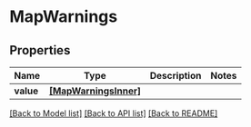 # MapWarnings


## Properties
Name | Type | Description | Notes
------------ | ------------- | ------------- | -------------
**value** | [**[MapWarningsInner]**](MapWarningsInner.md) |  | 

[[Back to Model list]](../README.md#documentation-for-models) [[Back to API list]](../README.md#documentation-for-api-endpoints) [[Back to README]](../README.md)


